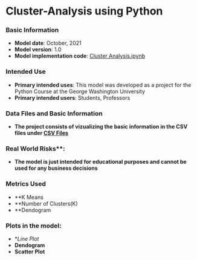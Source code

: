 # Cluster-Analysis using Python

### Basic Information

* **Model date**: October, 2021
* **Model version**: 1.0
* **Model implementation code**: [Cluster Analysis.ipynb](Cluster_Analysis.ipynb)

### Intended Use
* **Primary intended uses**: This model was developed as a project for the Python Course at the George Washington University
* **Primary intended users**: Students, Professors

### Data Files and Basic Information
* **The project consists of vizualizing the basic information in the CSV files under [CSV Files](https://github.com/ZAM1997/Cluster-Analysis/tree/main/CSV%20Files)**

### Real World Risks**:
* **The model is just intended for educational purposes and cannot be used for any business decisions**

### Metrics Used
* **K Means
* **Number of Clusters(K)
* **Dendogram

### Plots in the model:
* **Line Plot*
* **Dendogram**
* **Scatter Plot**
